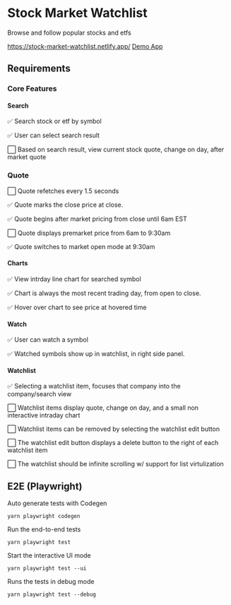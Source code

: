 # Stock Market Watchlist
 Browse and follow popular stocks and etfs

https://stock-market-watchlist.netlify.app/
[Demo App](https://stock-market-watchlist.netlify.app/) 


## Requirements

### Core Features


#### Search
:white_check_mark: Search stock or etf by symbol

:white_check_mark: User can select search result

:white_large_square: Based on search result, view current stock quote, change on day, after market quote


### Quote
:white_large_square: Quote refetches every 1.5 seconds

:white_check_mark: Quote marks the close price at close.

:white_check_mark: Quote begins after market pricing from close until 6am EST

:white_large_square: Quote displays premarket price from 6am to 9:30am

:white_check_mark: Quote switches to market open mode at 9:30am



#### Charts
:white_check_mark: View intrday line chart for searched symbol

:white_check_mark: Chart is always the most recent trading day, from open to close.

:white_check_mark: Hover over chart to see price at hovered time



#### Watch
:white_check_mark: User can watch a symbol

:white_check_mark: Watched symbols show up in watchlist, in right side panel.



#### Watchlist
:white_check_mark: Selecting a watchlist item, focuses that company into the company/search view

:white_large_square: Watchlist items display quote, change on day, and a small non interactive intraday chart

:white_large_square: Watchlist items can be removed by selecting the watchlist edit button

:white_large_square: The watchlist edit button displays a delete button to the right of each watchlist item

:white_large_square: The watchlist should be infinite scrolling w/ support for list virtulization





## E2E (Playwright)

Auto generate tests with Codegen

```yarn playwright codegen```

Run the end-to-end tests

```yarn playwright test``` 

Start the interactive UI mode

```yarn playwright test --ui```

Runs the tests in debug mode

```yarn playwright test --debug```

